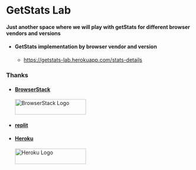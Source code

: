 # GetStats Lab 
#### Just another space where we will play with getStats for different browser vendors and versions

- #### GetStats implementation by browser vendor and version
  - https://getstats-lab.herokuapp.com/stats-details

### Thanks

- #### [BrowserStack](https://www.browserstack.com/)

    <a href="https://www.browserstack.com/">
      <img src="https://live.browserstack.com/images/opensource/browserstack-logo.svg" alt="BrowserStack Logo" width="192" height="42">
    </a>

- #### [replit](https://replit.com/)

- #### [Heroku](https://www.heroku.com/)

  <a href="https://www.heroku.com/home">
    <img src="https://www3.assets.heroku.com/assets/logo-purple-08fb38cebb99e3aac5202df018eb337c5be74d5214768c90a8198c97420e4201.svg" alt="Heroku Logo" width="192" height="42">
  </a>
    

